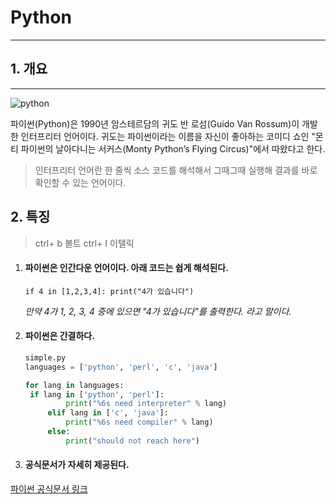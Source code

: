 # Python

---

## 1. 개요

---

![python](https://wikidocs.net/images/page/5/pahkey_KRRKrp.png)

파이썬(Python)은 1990년 암스테르담의 귀도 반 로섬(Guido Van Rossum)이 개발한 인터프리터 언어이다. 귀도는 파이썬이라는 이름을 자신이 좋아하는 코미디 쇼인 "몬티 파이썬의 날아다니는 서커스(Monty Python’s Flying Circus)"에서 따왔다고 한다.

> 인터프리터 언어란 한 줄씩 소스 코드를 해석해서 그때그때 실행해 결과를 바로 확인할 수 있는 언어이다.

## 2. 특징

> ctrl+ b 볼트 ctrl+ I 이탤릭

1. #### **파이썬은 인간다운 언어이다. 아래 코드는 쉽게 해석된다.** 

   <code>if 4 in [1,2,3,4]: print("4가 있습니다")</code>
   
   _만약 4가 1, 2, 3, 4 중에 있으면 "4가 있습니다"를 출력한다. 라고 말이다._

2. #### **파이썬은 간결하다.**

   ```python
   simple.py
   languages = ['python', 'perl', 'c', 'java']

   for lang in languages:
   	if lang in ['python', 'perl']:
   			print("%6s need interpreter" % lang)
   		elif lang in ['c', 'java']:
   			print("%6s need compiler" % lang)
   		else:
   			print("should not reach here")
   ```

3. #### **공식문서가 자세히 제공된다.**

[파이썬 공식문서 링크](https://docs.python.org/3/)
